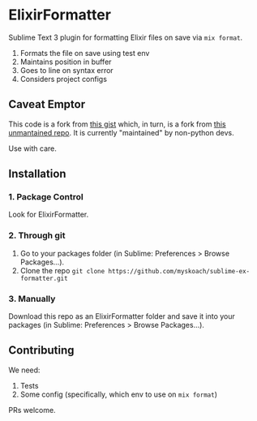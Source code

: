 # ElixirFormatter

Sublime Text 3 plugin for formatting Elixir files on save via `mix format`.

1. Formats the file on save using test env
2. Maintains position in buffer
3. Goes to line on syntax error
4. Considers project configs

## Caveat Emptor

This code is a fork from [this gist](https://gist.github.com/Fire-Dragon-DoL/df4d33a6f836fc295451d94991fcbaf5) which, in turn, is a fork from [this unmantained repo](https://github.com/karolsluszniak/elixir-formatter-sublime). It is currently "maintained" by non-python devs.

Use with care.

## Installation

### 1. Package Control

Look for ElixirFormatter.

### 2. Through git

1. Go to your packages folder (in Sublime: Preferences > Browse Packages...).
2. Clone the repo `git clone https://github.com/myskoach/sublime-ex-formatter.git`

### 3. Manually

Download this repo as an ElixirFormatter folder and save it into your packages (in Sublime: Preferences > Browse Packages...).

## Contributing

We need:

1. Tests
2. Some config (specifically, which env to use on `mix format`)

PRs welcome.
